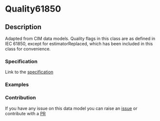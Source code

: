 # Quality61850

## Description 

Adapted from CIM data models. Quality flags in this class are as defined in IEC 61850, except for estimatorReplaced, which has been included in this class for convenience.
### Specification

Link to the [specification](https://smart-data-models.github.io/dataModel.EnergyCIM/Quality61850/doc/spec.md)
### Examples
### Contribution

 If you have any issue on this data model you can raise an [issue](https://github.com/smart-data-models/dataModel.EnergyCIM/issues)  or contribute with a [PR](https://github.com/smart-data-models/dataModel.EnergyCIM/pulls)